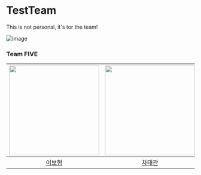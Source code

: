 # TestTeam
This is not personal, it's tor the team!

![image](https://github.com/user-attachments/assets/c00959fe-5103-4f4b-bc95-92a63804247d)

### Team FIVE
|<img src="https://github.com/leebo155.png" width=240>|<img src="https://github.com/chataeg.png" width="240">|<img src="https://avatars.githubusercontent.com/u/122505891?v=4" width=240>|
|:--:|:--:|:--:|
|[이보형](https://github.com/leebo155)|[차태관](https://github.com/chataeg)|[차승근](https://github.com/chaseunggeun)|
